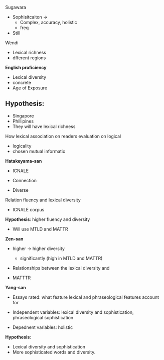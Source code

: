 


Sugawara

- Sophisitcaiton -> 
  - Complex, accuracy, holistic 
  - freq
- Still 

Wendi

- Lexical richness
- dfferent regions

**English proficiency**
- Lexical diversity
- concrete
- Age of Exposure

**Hypothesis**: 
- 
  - Singapore
  - Phillipines
- They will have lexical richness


How lexical association on readers evaluation on logical

- logicality 
- chosen mutual informatio


**Hatakeyama-san**

- ICNALE 
- Connection

- Diverse 
  
Relation fluency and lexical diversity

- ICNALE corpus

**Hypothesis**: higher fluency and diversity
- Will use MTLD and MATTR 


**Zen-san**

- higher -> higher diversity 
  - significantly (high in MTLD and MATTR)
- Relationships between the lexical diversity and 

- MATTTR 

**Yang-san**

- Essays rated: what feature lexical and phraseological features account for 

- Independent variables: lexical diversity and sophistication, phraseological sophistication
- Depednent variables: holistic

**Hypothesis**:

- Lexical diversity and sophistication
- More sophisticated words and diversity.
